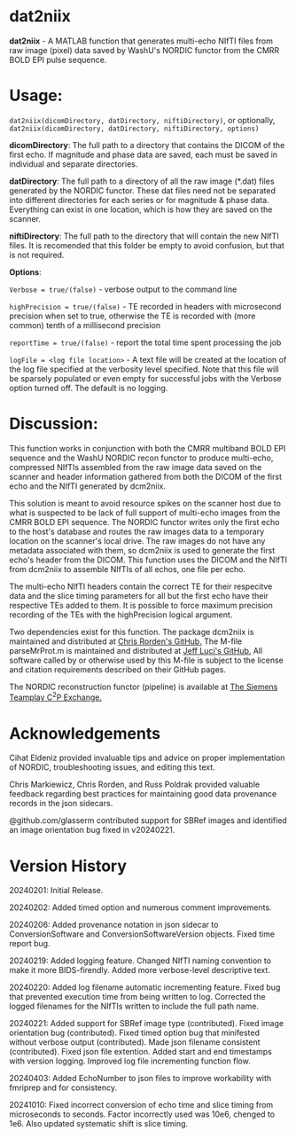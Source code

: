 # dat2niix

**dat2niix** - A MATLAB function that generates multi-echo NIfTI files from raw image (pixel)
           data saved by WashU's NORDIC functor from the CMRR BOLD EPI pulse sequence.

# Usage:
`dat2niix(dicomDirectory, datDirectory, niftiDirectory)`, or optionally,
  `dat2niix(dicomDirectory, datDirectory, niftiDirectory, options)`

**dicomDirectory**: The full path to a directory that contains the DICOM of
                the first echo. If magnitude and phase data are saved,
                each must be saved in individual and separate directories.

**datDirectory**: The full path to a directory of all the raw image (*.dat)
              files generated by the NORDIC functor. These dat files need
              not be separated into different directories for each series
              or for magnitude & phase data. Everything can exist in one
              location, which is how they are saved on the scanner.

**niftiDirectory**: The full path to the directory that will contain the new
                NIfTI files. It is recomended that this folder be empty to
                avoid confusion, but that is not required.

**Options**:

`Verbose = true/(false)` - verbose output to the command line

`highPrecision = true/(false)` - TE recorded in headers with 
                         microsecond precision when set to true, otherwise
                         the TE is recorded with (more common) tenth of a
                         millisecond precision

`reportTime = true/(false)` - report the total time spent processing the job

`logFile = <log file location>` - A text file will be created at the 
                                  location of the log file specified at the 
                                  verbosity level specified. Note that this 
                                  file will be sparsely populated or even 
                                  empty for successful jobs with the Verbose
                                  option turned off. The default is no
                                  logging.

 # Discussion:
 
 This function works in conjunction with both the CMRR multiband BOLD EPI 
 sequence and the WashU NORDIC recon functor to produce multi-echo, 
 compressed NIfTIs assembled from the raw image data saved on the scanner
 and header information gathered from both the DICOM of the first echo and
 the NIfTI generated by dcm2niix.

 This solution is meant to avoid resource spikes on the scanner host due
 to what is suspected to be lack of full support of multi-echo images from
 the CMRR BOLD EPI sequence. The NORDIC functor writes only the first echo
 to the host's database and routes the raw images data to a temporary
 location on the scanner's local drive. The raw images do not have any
 metadata associated with them, so dcm2niix is used to generate the first
 echo's header from the DICOM. This function uses the DICOM and the NIfTI
 from dcm2niix to assemble NIfTIs of all echos, one file per echo. 

 The multi-echo NIfTI headers contain the correct TE for their respecitve
 data and the slice timing parameters for all but the first echo have their
 respective TEs added to them. It is possible to force maximum precision
 recording of the TEs with the highPrecision logical argument.

 Two dependencies exist for this function. The package dcm2niix is
 maintained and distributed at [Chris Rorden's GitHub.](https://github.com/rordenlab/dcm2niix)
 The M-file parseMrProt.m is maintained and distributed at [Jeff Luci's GitHub.](https://github.com/jeffreyluci/Siemens-Tools/tree/main/parseMrProt)
 All software called by or otherwise used by this M-file is subject to the
 license and citation requirements described on their GitHub pages.

 The NORDIC reconstruction functor (pipeline) is available at [The Siemens Teamplay C<sup>2</sup>P Exchange.](https://webclient.us.api.teamplay.siemens-healthineers.com/c2p)

 # Acknowledgements
 Cihat Eldeniz provided invaluable tips and advice on proper implementation of NORDIC, troubleshooting issues, and editing this text.
 
 Chris Markiewicz, Chris Rorden, and Russ Poldrak provided valuable feedback regarding best practices for maintaining good data provenance records in the json sidecars. 

 @github.com/glasserm contributed support for SBRef images and identified an image orientation bug fixed in v20240221.

# Version History
20240201:  Initial Release.

20240202:  Added timed option and numerous comment improvements.

20240206:  Added provenance notation in json sidecar to ConversionSoftware 
           and ConversionSoftwareVersion objects. Fixed time report bug.

20240219: Added logging feature. Changed NIfTI naming convention to make
          it more BIDS-firendly. Added more verbose-level descriptive
		  text.

20240220: Added log filename automatic incrementing feature. Fixed bug
          that prevented execution time from being written to log.
          Corrected the logged filenames for the NIfTIs written to
          include the full path name.
		  
20240221: Added support for SBRef image type (contributed). Fixed image
          orientation bug (contributed). Fixed timed option bug that
          minifested without verbose output (contributed). Made json
          filename consistent (contributed). Fixed json file extention.
          Added start and end timestamps with version logging. Improved
          log file incrementing function flow.
		  
20240403: Added EchoNumber to json files to improve workability with 
          fmriprep and for consistency.
		  
20241010: Fixed incorrect conversion of echo time and slice timing from
          microseconds to seconds. Factor incorrectly used was 10e6,
          chenged to 1e6. Also updated systematic shift is slice timing.